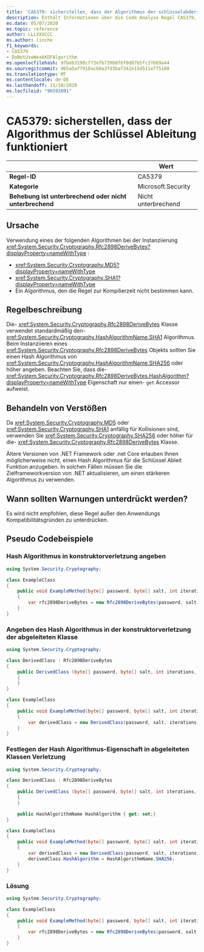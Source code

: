 ```yaml
---
title: 'CA5379: sicherstellen, dass der Algorithmus der schlüsselabderivationsfunktion ausreichend stark ist (Code Analyse)'
description: Enthält Informationen über die Code Analyse Regel CA5379, einschließlich der Gründe, der Behebung von Verstößen und der Zeit, zu der Sie unterdrückt werden soll.
ms.date: 05/07/2020
ms.topic: reference
author: LLLXXXCCC
ms.author: linche
f1_keywords:
- CA5379
- DoNotUseWeakKDFAlgorithm
ms.openlocfilehash: 97beb3190cf73efb73960f6f0d07b5fc37669a44
ms.sourcegitcommit: 965a5af7918acb0a3fd3baf342e15d511ef75188
ms.translationtype: MT
ms.contentlocale: de-DE
ms.lasthandoff: 11/18/2020
ms.locfileid: "96592091"
---
```

# <a name="ca5379-ensure-key-derivation-function-algorithm-is-sufficiently-strong"></a>CA5379: sicherstellen, dass der Algorithmus der Schlüssel Ableitung funktioniert

| | Wert |
|-|-|
| **Regel-ID** |CA5379|
| **Kategorie** |Microsoft.Security|
| **Behebung ist unterbrechend oder nicht unterbrechend** |Nicht unterbrechend|

## <a name="cause"></a>Ursache

Verwendung eines der folgenden Algorithmen bei der Instanziierung <xref:System.Security.Cryptography.Rfc2898DeriveBytes?displayProperty=nameWithType> :

- <xref:System.Security.Cryptography.MD5?displayProperty=nameWithType>
- <xref:System.Security.Cryptography.SHA1?displayProperty=nameWithType>
- Ein Algorithmus, den die Regel zur Kompilierzeit nicht bestimmen kann.

## <a name="rule-description"></a>Regelbeschreibung

Die- <xref:System.Security.Cryptography.Rfc2898DeriveBytes> Klasse verwendet standardmäßig den- <xref:System.Security.Cryptography.HashAlgorithmName.SHA1> Algorithmus. Beim Instanziieren eines <xref:System.Security.Cryptography.Rfc2898DeriveBytes> Objekts sollten Sie einen Hash Algorithmus von <xref:System.Security.Cryptography.HashAlgorithmName.SHA256> oder höher angeben. Beachten Sie, dass die- <xref:System.Security.Cryptography.Rfc2898DeriveBytes.HashAlgorithm?displayProperty=nameWithType> Eigenschaft nur einen- `get` Accessor aufweist.

## <a name="how-to-fix-violations"></a>Behandeln von Verstößen

Da <xref:System.Security.Cryptography.MD5> oder <xref:System.Security.Cryptography.SHA1> anfällig für Kollisionen sind, verwenden Sie <xref:System.Security.Cryptography.SHA256> oder höher für die- <xref:System.Security.Cryptography.Rfc2898DeriveBytes> Klasse.

Ältere Versionen von .NET Framework oder .net Core erlauben Ihnen möglicherweise nicht, einen Hash Algorithmus für die Schlüssel Ableit Funktion anzugeben. In solchen Fällen müssen Sie die Zielframeworkversion von .NET aktualisieren, um einen stärkeren Algorithmus zu verwenden.

## <a name="when-to-suppress-warnings"></a>Wann sollten Warnungen unterdrückt werden?

Es wird nicht empfohlen, diese Regel außer den Anwendungs Kompatibilitätsgründen zu unterdrücken.

## <a name="pseudo-code-examples"></a>Pseudo Codebeispiele

### <a name="specify-hash-algorithm-in-constructor-violation"></a>Hash Algorithmus in konstruktorverletzung angeben

```csharp
using System.Security.Cryptography;

class ExampleClass
{
    public void ExampleMethod(byte[] password, byte[] salt, int iterations, HashAlgorithmName hashAlgorithm)
    {
        var rfc2898DeriveBytes = new Rfc2898DeriveBytes(password, salt, iterations, HashAlgorithmName.MD5);
    }
}
```

### <a name="specify-hash-algorithm-in-derived-class-constructor-violation"></a>Angeben des Hash Algorithmus in der konstruktorverletzung der abgeleiteten Klasse

```csharp
using System.Security.Cryptography;

class DerivedClass : Rfc2898DeriveBytes
{
    public DerivedClass (byte[] password, byte[] salt, int iterations, HashAlgorithmName hashAlgorithm) : base(password, salt, iterations, hashAlgorithm)
    {
    }
}

class ExampleClass
{
    public void ExampleMethod(byte[] password, byte[] salt, int iterations, HashAlgorithmName hashAlgorithm)
    {
        var derivedClass = new DerivedClass(password, salt, iterations, HashAlgorithmName.MD5);
    }
}
```

### <a name="set-hash-algorithm-property-in-derived-classes-violation"></a>Festlegen der Hash Algorithmus-Eigenschaft in abgeleiteten Klassen Verletzung

```csharp
using System.Security.Cryptography;

class DerivedClass : Rfc2898DeriveBytes
{
    public DerivedClass (byte[] password, byte[] salt, int iterations, HashAlgorithmName hashAlgorithm) : base(password, salt, iterations, hashAlgorithm)
    {
    }

    public HashAlgorithmName HashAlgorithm { get; set;}
}

class ExampleClass
{
    public void ExampleMethod(byte[] password, byte[] salt, int iterations, HashAlgorithmName hashAlgorithm)
    {
        var derivedClass = new DerivedClass(password, salt, iterations, HashAlgorithmName.MD5);
        derivedClass.HashAlgorithm = HashAlgorithmName.SHA256;
    }
}
```

### <a name="solution"></a>Lösung

```csharp
using System.Security.Cryptography;

class ExampleClass
{
    public void ExampleMethod(byte[] password, byte[] salt, int iterations, HashAlgorithmName hashAlgorithm)
    {
        var rfc2898DeriveBytes = new Rfc2898DeriveBytes(password, salt, iterations, HashAlgorithmName.SHA256);
    }
}
```
